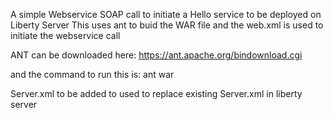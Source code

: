 A simple Webservice SOAP call to initiate a Hello service to be deployed on Liberty Server
This uses ant to buid the WAR file and the web.xml is used to initiate the webservice call

ANT can be downloaded here: https://ant.apache.org/bindownload.cgi

and the command to run this is: ant war


Server.xml to be added to used to replace existing Server.xml in liberty server